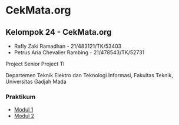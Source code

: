 # **CekMata.org**

## **Kelompok 24 - CekMata.org**
- Rafly Zaki Ramadhan - 21/483121/TK/53403
- Petrus Aria Chevalier Rambing - 21/478543/TK/52731

Project Senior Project TI

Departemen Teknik Elektro dan Teknologi Informasi, Fakultas Teknik, Universitas Gadjah Mada

### Praktikum
- [Modul 1](./modul1.html)
- [Modul 2](./modul2.html)